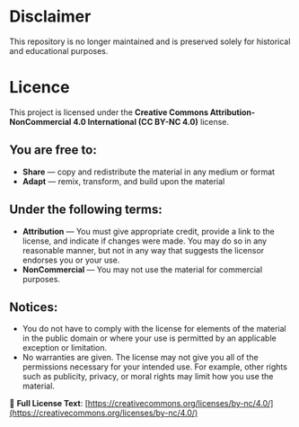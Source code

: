 # Disclaimer

This repository is no longer maintained and is preserved solely for historical and educational purposes.

# Licence

This project is licensed under the **Creative Commons Attribution-NonCommercial 4.0 International (CC BY-NC 4.0)** license.

## You are free to:
- **Share** — copy and redistribute the material in any medium or format
- **Adapt** — remix, transform, and build upon the material

## Under the following terms:
- **Attribution** — You must give appropriate credit, provide a link to the license, and indicate if changes were made. You may do so in any reasonable manner, but not in any way that suggests the licensor endorses you or your use.
- **NonCommercial** — You may not use the material for commercial purposes.

## Notices:
- You do not have to comply with the license for elements of the material in the public domain or where your use is permitted by an applicable exception or limitation.
- No warranties are given. The license may not give you all of the permissions necessary for your intended use. For example, other rights such as publicity, privacy, or moral rights may limit how you use the material.

🔗 **Full License Text**: [https://creativecommons.org/licenses/by-nc/4.0/](https://creativecommons.org/licenses/by-nc/4.0/)
